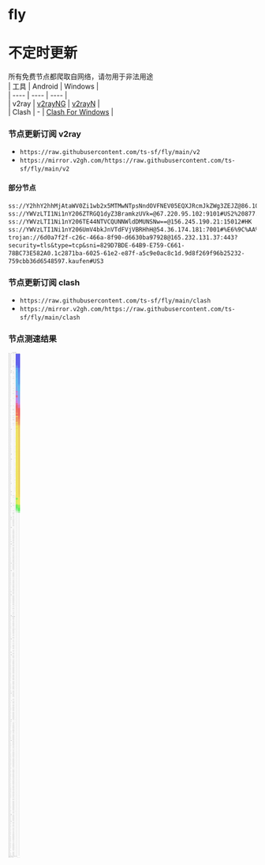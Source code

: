 # fly
# 不定时更新
所有免费节点都爬取自网络，请勿用于非法用途  
|  工具  | Android  | Windows  |  
|  ----  | ----   | ----  |  
| v2ray  | [v2rayNG](https://github.com/2dust/v2rayNG/releases) | [v2rayN](https://github.com/2dust/v2rayN/releases) |  
| Clash  | - | [Clash For Windows](https://github.com/2dust/clashN/releases) | 
  
### 节点更新订阅  v2ray
- `https://raw.githubusercontent.com/ts-sf/fly/main/v2`  
- `https://mirror.v2gh.com/https://raw.githubusercontent.com/ts-sf/fly/main/v2`  

#### 部分节点  
``` 
ss://Y2hhY2hhMjAtaWV0Zi1wb2x5MTMwNTpsNndOVFNEV05EQXJRcmJkZWg3ZEJZ@86.104.74.203:32404#%E6%9C%AA%E7%9F%A5
ss://YWVzLTI1Ni1nY206ZTRGQ1dyZ3BramkzUVk=@67.220.95.102:9101#US2%20877.9KB%2Fs
ss://YWVzLTI1Ni1nY206TE44NTVCQUNNWldDMUNSNw==@156.245.190.21:15012#HK
ss://YWVzLTI1Ni1nY206UmV4bkJnVTdFVjVBRHhH@54.36.174.181:7001#%E6%9C%AA%E7%9F%A52%20883.8KB%2Fs
trojan://6d0a7f2f-c26c-466a-8f90-d6630ba97928@165.232.131.37:443?security=tls&type=tcp&sni=829D7BDE-64B9-E759-C661-78BC73E582A0.1c2871ba-6025-61e2-e87f-a5c9e0ac8c1d.9d8f269f96b25232-759cbb36d6548597.kaufen#US3
```
### 节点更新订阅  clash
- `https://raw.githubusercontent.com/ts-sf/fly/main/clash`  
- `https://mirror.v2gh.com/https://raw.githubusercontent.com/ts-sf/fly/main/clash`  

### 节点测速结果
![image](traffic.png)
